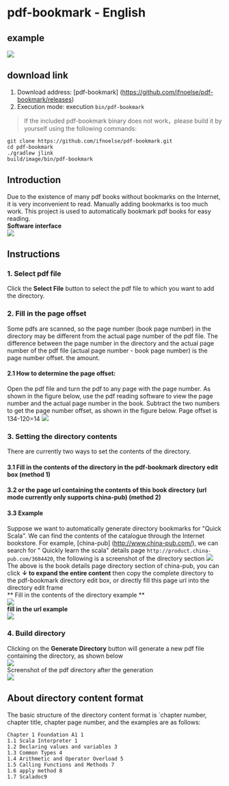 # pdf-bookmark - English

## example

![](./img/intro.gif)

## download link
1. Download address: [pdf-bookmark] (https://github.com/ifnoelse/pdf-bookmark/releases)
2. Execution mode: execution `bin/pdf-bookmark`

> If the included pdf-bookmark binary does not work，please build it by yourself using the following commands:
````
git clone https://github.com/ifnoelse/pdf-bookmark.git
cd pdf-bookmark
./gradlew jlink
build/image/bin/pdf-bookmark
````

## Introduction
Due to the existence of many pdf books without bookmarks on the Internet, it is very inconvenient to read. Manually adding bookmarks is too much work. This project is used to automatically bookmark pdf books for easy reading.
<br />**Software interface**
<br />![](./img/main_gui.png)

## Instructions
### 1. Select pdf file ###
Click the **Select File** button to select the pdf file to which you want to add the directory.
### 2. Fill in the page offset ###
Some pdfs are scanned, so the page number (book page number) in the directory may be different from the actual page number of the pdf file. The difference between the page number in the directory and the actual page number of the pdf file (actual page number - book page number) is the page number offset. the amount.
#### 2.1 How to determine the page offset: ####
Open the pdf file and turn the pdf to any page with the page number. As shown in the figure below, use the pdf reading software to view the page number and the actual page number in the book. Subtract the two numbers to get the page number offset, as shown in the figure below. Page offset is 134-120=14
![](./img/page_offset_m.png)
### 3. Setting the directory contents ###
There are currently two ways to set the contents of the directory.
#### 3.1 Fill in the contents of the directory in the pdf-bookmark directory edit box (method 1)
#### 3.2 or the page url containing the contents of this book directory (url mode currently only supports china-pub) (method 2)
#### 3.3 Example
Suppose we want to automatically generate directory bookmarks for "Quick Scala". We can find the contents of the catalogue through the Internet bookstore. For example, [china-pub] (http://www.china-pub.com/), we can search for " Quickly learn the scala" details page `http://product.china-pub.com/3684420`, the following is a screenshot of the directory section
![](./img/scala_exp_cp.png)
<br />The above is the book details page directory section of china-pub, you can click **↓ to expand the entire content** then copy the complete directory to the pdf-bookmark directory edit box, or directly fill this page url into the directory edit frame
<br /> ** Fill in the contents of the directory example **
<br />![](./img/scala_exp_bm1.png)
<br />**fill in the url example**
<br />![](./img/scala_exp_bm2.png)

### 4. Build directory ###
Clicking on the **Generate Directory** button will generate a new pdf file containing the directory, as shown below
<br />![](./img/scala_exp_bm3.png)
<br /> Screenshot of the pdf directory after the generation
<br />![](./img/scala_exp.png)
## About directory content format
The basic structure of the directory content format is `chapter number, chapter title, chapter page number, and the examples are as follows:
``` text
Chapter 1 Foundation A1 1
1.1 Scala Interpreter 1
1.2 Declaring values ​​and variables 3
1.3 Common Types 4
1.4 Arithmetic and Operator Overload 5
1.5 Calling Functions and Methods 7
1.6 apply method 8
1.7 Scaladoc9
```
